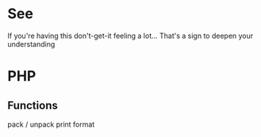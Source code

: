 # See

If you're having this don't-get-it feeling a lot... That's a sign to deepen your understanding

# PHP

## Functions
pack / unpack
print format
